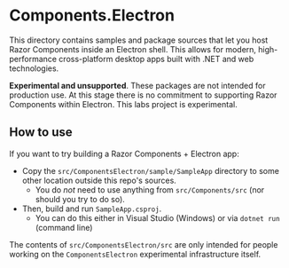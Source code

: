 # Components.Electron

This directory contains samples and package sources that let you host Razor Components inside an Electron shell. This allows for modern, high-performance cross-platform desktop apps built with .NET and web technologies.

**Experimental and unsupported**. These packages are not intended for production use. At this stage there is no commitment to supporting Razor Components within Electron. This labs project is experimental.

## How to use

If you want to try building a Razor Components + Electron app:

 * Copy the `src/ComponentsElectron/sample/SampleApp` directory to some other location outside this repo's sources.
   * You do *not* need to use anything from `src/Components/src` (nor should you try to do so).
 * Then, build and run `SampleApp.csproj`.
   * You can do this either in Visual Studio (Windows) or via `dotnet run` (command line)

The contents of `src/ComponentsElectron/src` are only intended for people working on the `ComponentsElectron` experimental infrastructure itself.
